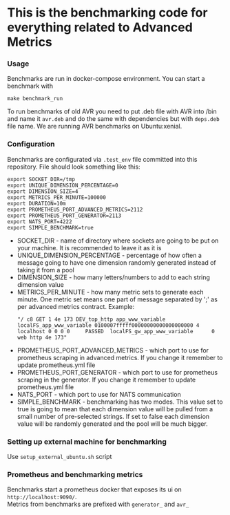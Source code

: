 # This is the benchmarking code for everything related to Advanced Metrics

### Usage

Benchmarks are run in docker-compose environment. You can start a benchmark with
```bigquery
make benchmark_run
```
To run benchmarks of old AVR you need to put .deb file with AVR into /bin and name it `avr.deb`
and do the same with dependencies but with `deps.deb` file name. We are running AVR benchmarks on Ubuntu:xenial.

### Configuration

Benchmarks are configurated via `.test_env` file committed into this repository.
File should look something like this:
```bigquery
export SOCKET_DIR=/tmp
export UNIQUE_DIMENSION_PERCENTAGE=0
export DIMENSION_SIZE=4
export METRICS_PER_MINUTE=100000
export DURATION=10m
export PROMETHEUS_PORT_ADVANCED_METRICS=2112
export PROMETHEUS_PORT_GENERATOR=2113
export NATS_PORT=4222
export SIMPLE_BENCHMARK=true
```

- SOCKET_DIR - name of directory where sockets are going to be put on your machine. It is recommended to leave it as it is
- UNIQUE_DIMENSION_PERCENTAGE - percentage of how often a message going to have one dimension randomly generated instead of taking it from a pool
- DIMENSION_SIZE - how many letters/numbers to add to each string dimension value
- METRICS_PER_MINUTE - how many metric sets to generate each minute. One metric set means one part of message separated by ';' as per advanced metrics contract. Example:
  ```
  "/ c8 GET 1 4e 173 DEV_top_http app_www_variable localFS_app_www_variable 0100007fffff00000000000000000000 4   localhost 0 0 0 0     PASSED  localFS_gw_app_www_variable      0   web http 4e 173"
  ```
- PROMETHEUS_PORT_ADVANCED_METRICS - which port to use for prometheus scraping in advanced metrics. If you change it remember to update prometheus.yml file
- PROMETHEUS_PORT_GENERATOR - which port to use for prometheus scraping in the generator. If you change it remember to update prometheus.yml file
- NATS_PORT - which port to use for NATS communication
- SIMPLE_BENCHMARK - benchmarking has two modes. This value set to true is going to mean that each dimension value will be pulled from a small number of pre-selected strings. 
  If set to false each dimension value will be randomly generated and the pool will be much bigger.

### Setting up external machine for benchmarking

Use `setup_external_ubuntu.sh` script

### Prometheus and benchmarking metrics

Benchmarks start a prometheus docker that exposes its ui on `http://localhost:9090/`. <br />
Metrics from benchmarks are prefixed with `generator_` and `avr_`
